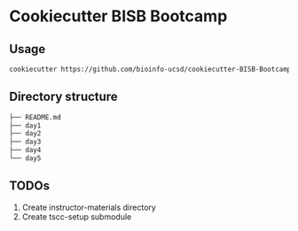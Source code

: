 # Cookiecutter BISB Bootcamp

## Usage

```bash
cookiecutter https://github.com/bioinfo-ucsd/cookiecutter-BISB-Bootcamp.git
```

## Directory structure

```bash
├── README.md
├── day1
├── day2
├── day3
├── day4
└── day5
```

## TODOs

1. Create instructor-materials directory
2. Create tscc-setup submodule